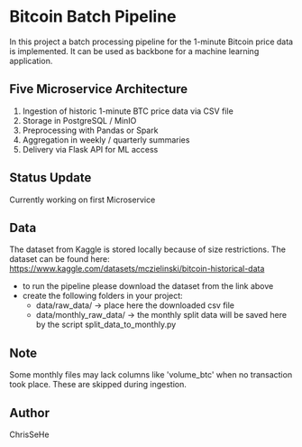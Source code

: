# Bitcoin Batch Pipeline

In this project a batch processing pipeline for the 1-minute Bitcoin price data is implemented. It can be used as backbone for a machine learning application. 

## Five Microservice Architecture
1. Ingestion of historic 1-minute BTC price data via CSV file
2. Storage in PostgreSQL / MinIO
3. Preprocessing with Pandas or Spark
4. Aggregation in weekly / quarterly summaries
5. Delivery via Flask API for ML access

## Status Update
Currently working on first Microservice

## Data
The dataset from Kaggle is stored locally because of size restrictions. The dataset can be found here: https://www.kaggle.com/datasets/mczielinski/bitcoin-historical-data 

- to run the pipeline please download the dataset from the link above
- create the following folders in your project:
    - data/raw_data/ -> place here the downloaded csv file
    - data/monthly_raw_data/ -> the monthly split data will be saved here by the script split_data_to_monthly.py

## Note
Some monthly files may lack columns like 'volume_btc' when no transaction took place. These are skipped during ingestion.

## Author
ChrisSeHe